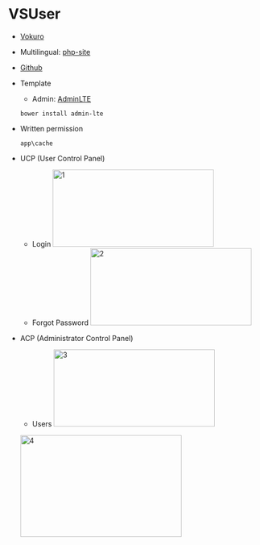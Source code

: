 # VSUser
* [Vokuro](http://goo.gl/iSyAtT)
* Multilingual: [php-site](http://goo.gl/RMBza9)
* [Github](https://github.com/leonguyen/VSUser)
* Template
    * Admin: [AdminLTE](http://almsaeedstudio.com/)
    ```
    bower install admin-lte
    ```
* Written permission
    ```
    app\cache
    ```
* UCP (User Control Panel)
    * Login
    <a href="https://www.flickr.com/photos/31031464@N03/14696591618" title="1 by Leo Nguyen, on Flickr"><img src="https://farm4.staticflickr.com/3920/14696591618_f7cc92b3c9_n.jpg" width="320" height="153" alt="1"></a>
    * Forgot Password
    <a href="https://www.flickr.com/photos/31031464@N03/14880741654" title="2 by Leo Nguyen, on Flickr"><img src="https://farm6.staticflickr.com/5556/14880741654_5c2c7785a1_n.jpg" width="320" height="153" alt="2"></a>
* ACP (Administrator Control Panel)
    * Users
    <a href="https://www.flickr.com/photos/31031464@N03/14881692461" title="3 by Leo Nguyen, on Flickr"><img src="https://farm4.staticflickr.com/3890/14881692461_80dd420647_n.jpg" width="320" height="153" alt="3"></a>

    <a href="https://www.flickr.com/photos/31031464@N03/14861978496" title="4 by Leo Nguyen, on Flickr"><img src="https://farm4.staticflickr.com/3926/14861978496_68193241b9_n.jpg" width="320" height="202" alt="4"></a>
